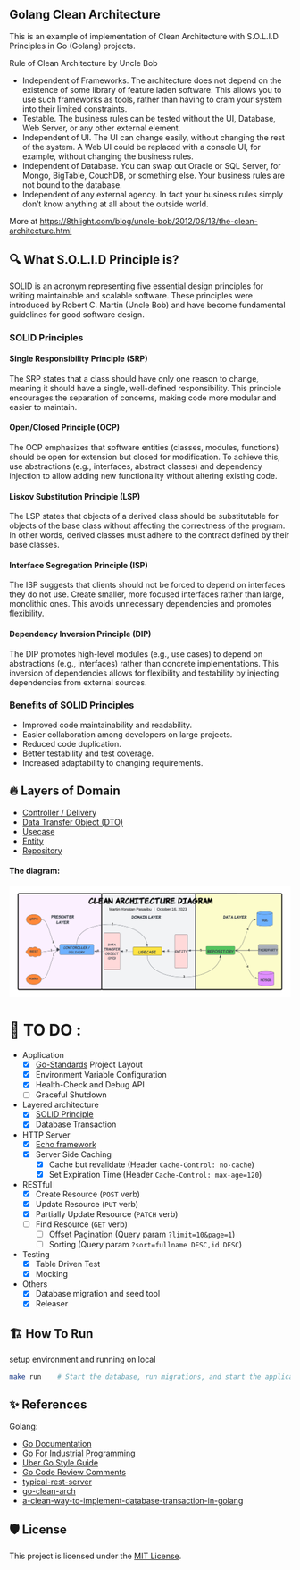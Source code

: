 ## Golang Clean Architecture

This is an example of implementation of Clean Architecture with S.O.L.I.D Principles in Go (Golang) projects.

Rule of Clean Architecture by Uncle Bob

- Independent of Frameworks. The architecture does not depend on the existence of some library of feature laden software. This allows you to use such frameworks as tools, rather than having to cram your system into their limited constraints.
- Testable. The business rules can be tested without the UI, Database, Web Server, or any other external element.
- Independent of UI. The UI can change easily, without changing the rest of the system. A Web UI could be replaced with a console UI, for example, without changing the business rules.
- Independent of Database. You can swap out Oracle or SQL Server, for Mongo, BigTable, CouchDB, or something else. Your business rules are not bound to the database.
- Independent of any external agency. In fact your business rules simply don’t know anything at all about the outside world.

More at https://8thlight.com/blog/uncle-bob/2012/08/13/the-clean-architecture.html

## 🔍 What S.O.L.I.D Principle is?

SOLID is an acronym representing five essential design principles for writing maintainable and scalable software. These principles were introduced by Robert C. Martin (Uncle Bob) and have become fundamental guidelines for good software design.

### SOLID Principles

#### Single Responsibility Principle (SRP)

The SRP states that a class should have only one reason to change, meaning it should have a single, well-defined responsibility. This principle encourages the separation of concerns, making code more modular and easier to maintain.

#### Open/Closed Principle (OCP)

The OCP emphasizes that software entities (classes, modules, functions) should be open for extension but closed for modification. To achieve this, use abstractions (e.g., interfaces, abstract classes) and dependency injection to allow adding new functionality without altering existing code.

#### Liskov Substitution Principle (LSP)

The LSP states that objects of a derived class should be substitutable for objects of the base class without affecting the correctness of the program. In other words, derived classes must adhere to the contract defined by their base classes.

#### Interface Segregation Principle (ISP)

The ISP suggests that clients should not be forced to depend on interfaces they do not use. Create smaller, more focused interfaces rather than large, monolithic ones. This avoids unnecessary dependencies and promotes flexibility.

#### Dependency Inversion Principle (DIP)

The DIP promotes high-level modules (e.g., use cases) to depend on abstractions (e.g., interfaces) rather than concrete implementations. This inversion of dependencies allows for flexibility and testability by injecting dependencies from external sources.

### Benefits of SOLID Principles

- Improved code maintainability and readability.
- Easier collaboration among developers on large projects.
- Reduced code duplication.
- Better testability and test coverage.
- Increased adaptability to changing requirements.


## 🔥 Layers of Domain

- [Controller / Delivery](https://github.com/DoWithLogic/golang-clean-architecture/tree/main/internal/users/delivery)
- [Data Transfer Object (DTO)](https://github.com/DoWithLogic/golang-clean-architecture/tree/main/internal/users/dtos)
- [Usecase](https://github.com/DoWithLogic/golang-clean-architecture/tree/main/internal/users/usecase)
- [Entity](https://github.com/DoWithLogic/golang-clean-architecture/tree/main/internal/users/entities)
- [Repository](https://github.com/DoWithLogic/golang-clean-architecture/tree/main/internal/users/repository)

#### The diagram:
![golang clean architecture](clean-architecture.png)


# 🦄 TO DO :

- Application
  - [x] [Go-Standards](https://github.com/golang-standards/project-layout) Project Layout
  - [x] Environment Variable Configuration
  - [x] Health-Check and Debug API
  - [ ] Graceful Shutdown
- Layered architecture
  - [x] [SOLID Principle](https://en.wikipedia.org/wiki/SOLID)
  - [x] Database Transaction
- HTTP Server
  - [x] [Echo framework](https://echo.labstack.com/)
  - [x] Server Side Caching
    - [x] Cache but revalidate (Header `Cache-Control: no-cache`)
    - [x] Set Expiration Time (Header `Cache-Control: max-age=120`)
- RESTful
  - [x] Create Resource (`POST` verb)
  - [x] Update Resource (`PUT` verb)
  - [x] Partially Update Resource (`PATCH` verb)
  - [ ] Find Resource (`GET` verb)
    - [ ] Offset Pagination (Query param `?limit=10&page=1`)
    - [ ] Sorting (Query param `?sort=fullname DESC,id DESC`)
- Testing
  - [x] Table Driven Test
  - [x] Mocking
- Others
  - [x] Database migration and seed tool
  - [x] Releaser

## 🏗️ How To Run

setup environment and running on local
```bash
make run    # Start the database, run migrations, and start the application locally
```


## ✨ References

Golang:
- [Go Documentation](https://golang.org/doc/)
- [Go For Industrial Programming](https://peter.bourgon.org/go-for-industrial-programming/)
- [Uber Go Style Guide](https://github.com/uber-go/guide)
- [Go Code Review Comments](https://github.com/golang/go/wiki/CodeReviewComments)
- [typical-rest-server](https://github.com/typical-go/typical-rest-server/)
- [go-clean-arch](https://github.com/bxcodec/go-clean-arch)
- [a-clean-way-to-implement-database-transaction-in-golang](https://dev.to/techschoolguru/a-clean-way-to-implement-database-transaction-in-golang-2ba)


## 🛡️ License

This project is licensed under the [MIT License](https://github.com/DoWithLogic/golang-clean-architecture/blob/main/LICENSE).
